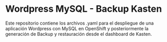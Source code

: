 # Wordpress MySQL - Backup Kasten
Este repositorio contiene los archivos .yaml para el despliegue de una aplicación Wordpress con MySQL en OpenShift y posteriormente la generación de Backup y restauración desde el dashboard de Kasten.

